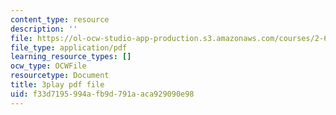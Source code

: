 ```yaml
---
content_type: resource
description: ''
file: https://ol-ocw-studio-app-production.s3.amazonaws.com/courses/2-627-fundamentals-of-photovoltaics-fall-2013/f33d7195994afb9d791aaca929090e98_hewgCK5oZAo.pdf
file_type: application/pdf
learning_resource_types: []
ocw_type: OCWFile
resourcetype: Document
title: 3play pdf file
uid: f33d7195-994a-fb9d-791a-aca929090e98
---
```

